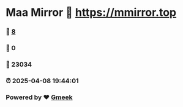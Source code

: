 # Maa Mirror :link: https://mmirror.top 
### :page_facing_up: [8](https://mmirror.top/tag.html) 
### :speech_balloon: 0 
### :hibiscus: 23034 
### :alarm_clock: 2025-04-08 19:44:01 
### Powered by :heart: [Gmeek](https://github.com/Meekdai/Gmeek)
